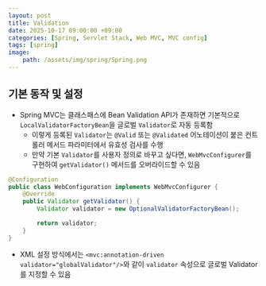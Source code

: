 ```yaml
---
layout: post
title: Validation
date: 2025-10-17 09:00:00 +09:00
categories: [Spring, Servlet Stack, Web MVC, MVC config]
tags: [spring]
image:
    path: /assets/img/spring/Spring.png
---
```


## 기본 동작 및 설정

- Spring MVC는 클래스패스에 Bean Validation API가 존재하면 기본적으로 `LocalValidatorFactoryBean`을 글로벌 `Validator`로 자동 등록함
  - 이렇게 등록된 `Validator`는 `@Valid` 또는 `@Validated` 어노테이션이 붙은 컨트롤러 메서드 파라미터에서 유효성 검사를 수행
  - 만약 기본 `Validator`를 사용자 정의로 바꾸고 싶다면, `WebMvcConfigurer`를 구현하여 `getValidator()` 메서드를 오버라이드할 수 있음

```java
@Configuration
public class WebConfiguration implements WebMvcConfigurer {
    @Override
    public Validator getValidator() {
        Validator validator = new OptionalValidatorFactoryBean();

        return validator;
    }
}
```

- XML 설정 방식에서는 `<mvc:annotation-driven validator="globalValidator"/>`와 같이 `validator` 속성으로 글로벌 Validator를 지정할 수 있음

<br>
